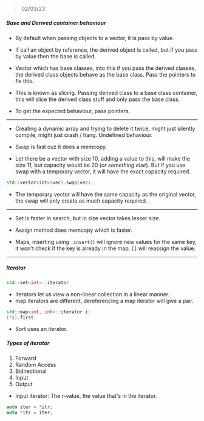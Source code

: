 > 02/03/23

##### Base and Derived container behaviour
- By default when passing objects to a vector, it is pass by value.
- If call an object by reference, the derived object is called, but if you pass by value then the base is called.

- Vector which has base classes, into this if you pass the derived classes, the derived class objects behave as the base class. Pass the pointers to fix this.
- This is known as slicing. Passing derived class to a base class container, this will slice the derived class stuff and only pass the base class.
- To get the expected behaviour, pass pointers.

---

- Creating a dynamic array and trying to delete it twice, might just silently compile, might just crash / hang. Undefined behaviour.
  
- Swap is fast cuz it does a memcopy.
- Let there be a vector with size 10, adding a value to this, will make the size 11, but capacity would be 20 (*or something else*). But if you use swap with a temporary vector, it will have the exact capacity required.
```cpp
std::vector<int>(vec).swap(vec);
```
- The temporary vector will have the same capacity as the original vector, the swap will only create as much capacity required.

---

- Set is faster in search, but in size vector takes lesser size.
- Assign method does memcopy which is faster.

- Maps, inserting using `.insert()` will ignore new values for the same key, it won't check if the key is already in the map. `[]` will reassign the value.

---

##### Iterator

```cpp
std::set<int>::iterator
```

- Iterators let us view a non-linear collection in a linear manner.
- map iterators are different, dereferencing a map iterator will give a pair.
```cpp
std::map<int, int>::iterator i;
(*i).first.
```

- Sort uses an iterator.

##### Types of iterator

1. Forward
2. Random Access
3. Bidirectional
4. Input
5. Output

- Input iterator: The r-value, the value that's in the iterator.
```cpp
auto iter = *itr;
auto *itr = iter;
```